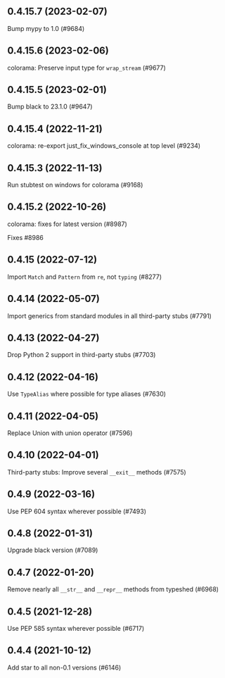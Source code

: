 ## 0.4.15.7 (2023-02-07)

Bump mypy to 1.0 (#9684)

## 0.4.15.6 (2023-02-06)

colorama: Preserve input type for `wrap_stream` (#9677)

## 0.4.15.5 (2023-02-01)

Bump black to 23.1.0 (#9647)

## 0.4.15.4 (2022-11-21)

colorama: re-export just_fix_windows_console at top level (#9234)

## 0.4.15.3 (2022-11-13)

Run stubtest on windows for colorama (#9168)

## 0.4.15.2 (2022-10-26)

colorama: fixes for latest version (#8987)

Fixes #8986

## 0.4.15 (2022-07-12)

Import `Match` and `Pattern` from `re`, not `typing` (#8277)

## 0.4.14 (2022-05-07)

Import generics from standard modules in all third-party stubs (#7791)

## 0.4.13 (2022-04-27)

Drop Python 2 support in third-party stubs (#7703)

## 0.4.12 (2022-04-16)

Use `TypeAlias` where possible for type aliases (#7630)

## 0.4.11 (2022-04-05)

Replace Union with union operator (#7596)

## 0.4.10 (2022-04-01)

Third-party stubs: Improve several `__exit__` methods (#7575)

## 0.4.9 (2022-03-16)

Use PEP 604 syntax wherever possible (#7493)

## 0.4.8 (2022-01-31)

Upgrade black version (#7089)

## 0.4.7 (2022-01-20)

Remove nearly all `__str__` and `__repr__` methods from typeshed (#6968)

## 0.4.5 (2021-12-28)

Use PEP 585 syntax wherever possible (#6717)

## 0.4.4 (2021-10-12)

Add star to all non-0.1 versions (#6146)

